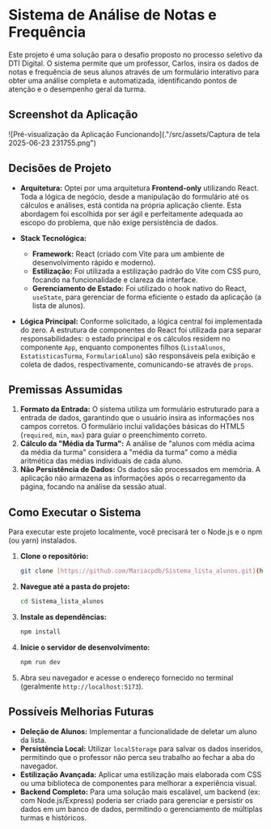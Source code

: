 # Sistema de Análise de Notas e Frequência

Este projeto é uma solução para o desafio proposto no processo seletivo da DTI Digital. O sistema permite que um professor, Carlos, insira os dados de notas e frequência de seus alunos através de um formulário interativo para obter uma análise completa e automatizada, identificando pontos de atenção e o desempenho geral da turma.


## Screenshot da Aplicação

![Pré-visualização da Aplicação Funcionando](."/src/assets/Captura de tela 2025-06-23 231755.png")

## Decisões de Projeto

* **Arquitetura:** Optei por uma arquitetura **Frontend-only** utilizando React. Toda a lógica de negócio, desde a manipulação do formulário até os cálculos e análises, está contida na própria aplicação cliente. Esta abordagem foi escolhida por ser ágil e perfeitamente adequada ao escopo do problema, que não exige persistência de dados.

* **Stack Tecnológica:**
    * **Framework:** React (criado com Vite para um ambiente de desenvolvimento rápido e moderno).
    * **Estilização:** Foi utilizada a estilização padrão do Vite com CSS puro, focando na funcionalidade e clareza da interface.
    * **Gerenciamento de Estado:** Foi utilizado o hook nativo do React, `useState`, para gerenciar de forma eficiente o estado da aplicação (a lista de alunos).

* **Lógica Principal:** Conforme solicitado, a lógica central foi implementada do zero. A estrutura de componentes do React foi utilizada para separar responsabilidades: o estado principal e os cálculos residem no componente `App`, enquanto componentes filhos (`ListaAlunos`, `EstatisticasTurma`, `FormularioAluno`) são responsáveis pela exibição e coleta de dados, respectivamente, comunicando-se através de `props`.

## Premissas Assumidas

1.  **Formato da Entrada:** O sistema utiliza um formulário estruturado para a entrada de dados, garantindo que o usuário insira as informações nos campos corretos. O formulário inclui validações básicas do HTML5 (`required`, `min`, `max`) para guiar o preenchimento correto.
2.  **Cálculo da "Média da Turma":** A análise de "alunos com média acima da média da turma" considera a "média da turma" como a média aritmética das médias individuais de cada aluno.
3.  **Não Persistência de Dados:** Os dados são processados em memória. A aplicação não armazena as informações após o recarregamento da página, focando na análise da sessão atual.

## Como Executar o Sistema

Para executar este projeto localmente, você precisará ter o Node.js e o npm (ou yarn) instalados.

1.  **Clone o repositório:**
    ```bash
    git clone [https://github.com/Mariacpdb/Sistema_lista_alunos.git](https://github.com/Mariacpdb/Sistema_lista_alunos.git)
    ```

2.  **Navegue até a pasta do projeto:**
    ```bash
    cd Sistema_lista_alunos
    ```

3.  **Instale as dependências:**
    ```bash
    npm install
    ```

4.  **Inicie o servidor de desenvolvimento:**
    ```bash
    npm run dev
    ```

5.  Abra seu navegador e acesse o endereço fornecido no terminal (geralmente `http://localhost:5173`).

## Possíveis Melhorias Futuras

* **Deleção de Alunos:** Implementar a funcionalidade de deletar um aluno da lista.
* **Persistência Local:** Utilizar `localStorage` para salvar os dados inseridos, permitindo que o professor não perca seu trabalho ao fechar a aba do navegador.
* **Estilização Avançada:** Aplicar uma estilização mais elaborada com CSS ou uma biblioteca de componentes para melhorar a experiência visual.
* **Backend Completo:** Para uma solução mais escalável, um backend (ex: com Node.js/Express) poderia ser criado para gerenciar e persistir os dados em um banco de dados, permitindo o gerenciamento de múltiplas turmas e históricos.
